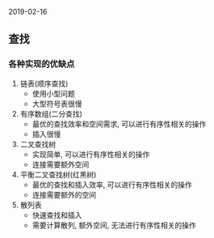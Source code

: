 2019-02-16

## 查找

### 各种实现的优缺点
1. 链表(顺序查找)
    - 使用小型问题
    - 大型符号表很慢
2. 有序数组(二分查找)
    - 最优的查找效率和空间需求, 可以进行有序性相关的操作
    - 插入很慢
3. 二叉查找树
    - 实现简单, 可以进行有序性相关的操作
    - 连接需要额外空间
3. 平衡二叉查找树(红黑树)
    - 最优的查找和插入效率, 可以进行有序性相关的操作
    - 连接需要额外的空间
3. 散列表
    - 快速查找和插入
    - 需要计算散列, 额外空间, 无法进行有序性相关的操作
    